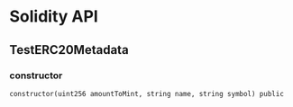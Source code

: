 # Solidity API

## TestERC20Metadata

### constructor

```solidity
constructor(uint256 amountToMint, string name, string symbol) public
```

